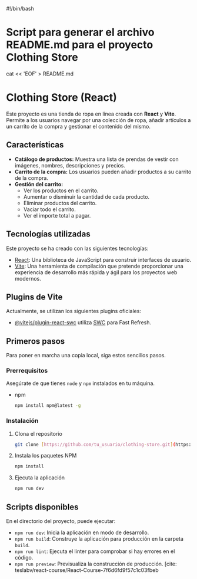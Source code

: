 #!/bin/bash

# Script para generar el archivo README.md para el proyecto Clothing Store

cat << 'EOF' > README.md
# Clothing Store (React)

Este proyecto es una tienda de ropa en línea creada con **React** y **Vite**. Permite a los usuarios navegar por una colección de ropa, añadir artículos a un carrito de la compra y gestionar el contenido del mismo.

## Características

-   **Catálogo de productos:** Muestra una lista de prendas de vestir con imágenes, nombres, descripciones y precios.
-   **Carrito de la compra:** Los usuarios pueden añadir productos a su carrito de la compra.
-   **Gestión del carrito:**
    -   Ver los productos en el carrito.
    -   Aumentar o disminuir la cantidad de cada producto.
    -   Eliminar productos del carrito.
    -   Vaciar todo el carrito.
    -   Ver el importe total a pagar.

## Tecnologías utilizadas

Este proyecto se ha creado con las siguientes tecnologías:

-   [React](https://react.dev/): Una biblioteca de JavaScript para construir interfaces de usuario.
-   [Vite](https://vitejs.dev/): Una herramienta de compilación que pretende proporcionar una experiencia de desarrollo más rápida y ágil para los proyectos web modernos.

## Plugins de Vite

Actualmente, se utilizan los siguientes plugins oficiales:

-   [@vitejs/plugin-react-swc](https://github.com/vitejs/vite-plugin-react/blob/main/packages/plugin-react-swc) utiliza [SWC](https://swc.rs/) para Fast Refresh.

## Primeros pasos

Para poner en marcha una copia local, siga estos sencillos pasos.

### Prerrequisitos

Asegúrate de que tienes `node` y `npm` instalados en tu máquina.

-   npm
    ```sh
    npm install npm@latest -g
    ```

### Instalación

1.  Clona el repositorio
    ```sh
    git clone [https://github.com/tu_usuario/clothing-store.git](https://github.com/tu_usuario/clothing-store.git)
    ```
2.  Instala los paquetes NPM
    ```sh
    npm install
    ```
3.  Ejecuta la aplicación
    ```sh
    npm run dev
    ```

## Scripts disponibles

En el directorio del proyecto, puede ejecutar:

-   `npm run dev`: Inicia la aplicación en modo de desarrollo.
-   `npm run build`: Construye la aplicación para producción en la carpeta `build`.
-   `npm run lint`: Ejecuta el linter para comprobar si hay errores en el código.
-   `npm run preview`: Previsualiza la construcción de producción. [cite: teslabv/react-course/React-Course-7f6d6fd9f57c1c03fbeb
